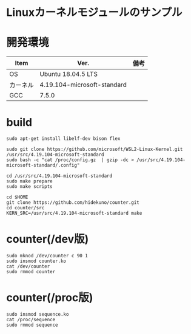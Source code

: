 Linuxカーネルモジュールのサンプル
=================

# 開発環境
| Item   | Ver. |備考|
|--------|--------|--------|
| OS     | Ubuntu 18.04.5 LTS | |
| カーネル | 4.19.104-microsoft-standard||
| GCC    | 7.5.0||


# build
```
sudo apt-get install libelf-dev bison flex

sudo git clone https://github.com/microsoft/WSL2-Linux-Kernel.git /usr/src/4.19.104-microsoft-standard
sudo bash -c "cat /proc/config.gz  | gzip -dc > /usr/src/4.19.104-microsoft-standard/.config"

cd /usr/src/4.19.104-microsoft-standard
sudo make prepare
sudo make scripts

cd $HOME
git clone https://github.com/hidekuno/counter.git
cd counter/src
KERN_SRC=/usr/src/4.19.104-microsoft-standard make
```

# counter(/dev版)
```
sudo mknod /dev/counter c 90 1
sudo insmod counter.ko
cat /dev/counter
sudo rmmod counter
```

# counter(/proc版)
```
sudo insmod sequence.ko
cat /proc/sequence
sudo rmmod sequence
```
